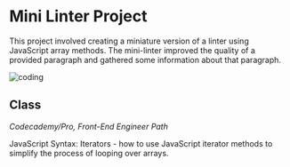 # Mini Linter Project

This project involved creating a miniature version of a linter using JavaScript array methods. The mini-linter improved the quality of a provided paragraph and gathered some information about that paragraph.

![coding](https://user-images.githubusercontent.com/60168324/123494888-4b6bb680-d5d6-11eb-97ac-044eefd26f2e.jpg)  


## Class
*Codecademy/Pro, Front-End Engineer Path*

JavaScript Syntax: Iterators - how to use JavaScript iterator methods to simplify the process of looping over arrays.
